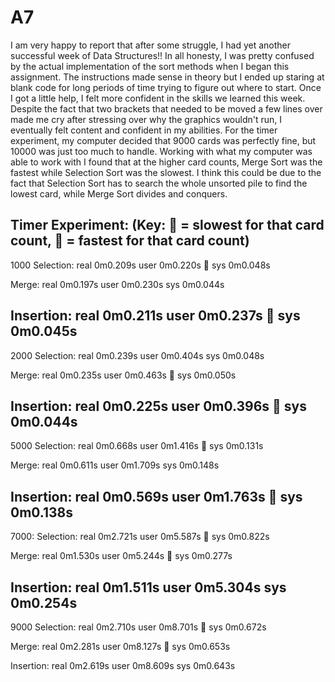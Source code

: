 # A7
I am very happy to report that after some struggle, I had yet another successful week of Data Structures!! In all honesty, I was pretty confused by the actual implementation of the sort methods when I began this assignment. The instructions made sense in theory but I ended up staring at blank code for long periods of time trying to figure out where to start. Once I got a little help, I felt more confident in the skills we learned this week. Despite the fact that two brackets that needed to be moved a few lines over made me cry after stressing over why the graphics wouldn't run, I eventually felt content and confident in my abilities. For the timer experiment, my computer decided that 9000 cards was perfectly fine, but 10000 was just too much to handle. Working with what my computer was able to work with I found that at the higher card counts, Merge Sort was the fastest while Selection Sort was the slowest. I think this could be due to the fact that Selection Sort has to search the whole unsorted pile to find the lowest card, while Merge Sort divides and conquers.  


Timer Experiment:
(Key: 🐢 = slowest for that card count, 🐇 = fastest for that card count)
---------------------
1000
Selection: 
real    0m0.209s
user    0m0.220s 🐇
sys     0m0.048s

Merge:
real    0m0.197s
user    0m0.230s
sys     0m0.044s

Insertion:
real    0m0.211s
user    0m0.237s 🐢
sys     0m0.045s
---------------------
2000
Selection:
real    0m0.239s
user    0m0.404s
sys     0m0.048s

Merge:
real    0m0.235s
user    0m0.463s 🐢
sys     0m0.050s

Insertion:
real    0m0.225s
user    0m0.396s 🐇
sys     0m0.044s
---------------------
5000
Selection:
real    0m0.668s
user    0m1.416s 🐇
sys     0m0.131s

Merge:
real    0m0.611s
user    0m1.709s
sys     0m0.148s

Insertion:
real    0m0.569s
user    0m1.763s 🐢
sys     0m0.138s
---------------------
7000:
Selection:
real    0m2.721s
user    0m5.587s 🐢
sys     0m0.822s

Merge:
real    0m1.530s
user    0m5.244s 🐇
sys     0m0.277s

Insertion:
real    0m1.511s
user    0m5.304s
sys     0m0.254s
---------------------
9000
Selection:
real    0m2.710s
user    0m8.701s 🐢
sys     0m0.672s

Merge:
real    0m2.281s
user    0m8.127s 🐇
sys     0m0.653s

Insertion:
real    0m2.619s
user    0m8.609s
sys     0m0.643s